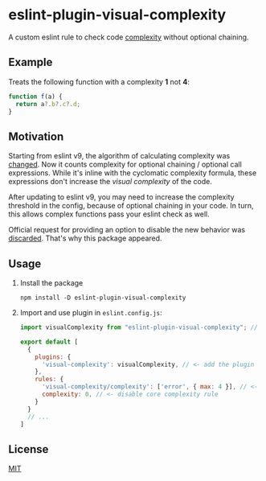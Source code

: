 # eslint-plugin-visual-complexity

A custom eslint rule to check code [complexity](https://eslint.org/docs/latest/rules/complexity) without optional chaining.

## Example
Treats the following function with a complexity **1** not **4**:
```js
function f(a) {
  return a?.b?.c?.d;
}
```

## Motivation
Starting from eslint v9, the algorithm of calculating complexity was [changed](https://github.com/eslint/eslint/issues/18060). Now it counts complexity for optional chaining / optional call expressions. While it's inline with the cyclomatic complexity formula, these expressions don't increase the _visual complexity_ of the code.

After updating to eslint v9, you may need to increase the complexity threshold in the config, because of optional chaining in your code. In turn, this allows complex functions pass your eslint check as well.

Official request for providing an option to disable the new behavior was [discarded](https://github.com/eslint/eslint/issues/18432). That's why this package appeared.

## Usage

1. Install the package
    ```
    npm install -D eslint-plugin-visual-complexity
    ```

2. Import and use plugin in `eslint.config.js`:
    ```js
    import visualComplexity from "eslint-plugin-visual-complexity"; // <- import the plugin

    export default [
      {
        plugins: {
          'visual-complexity': visualComplexity, // <- add the plugin
        },
        rules: {
          'visual-complexity/complexity': ['error', { max: 4 }], // <- set complexity rule
          complexity: 0, // <- disable core complexity rule
        }
      }
      // ...
    ]
    ```

## License
[MIT](https://github.com/vitalets/eslint-plugin-visual-complexity/blob/main/LICENSE)
